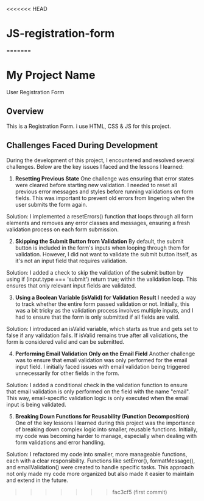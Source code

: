 <<<<<<< HEAD
# JS-registration-form
=======
# My Project Name
User Registration Form

## Overview
This is a Registration Form. i use HTML, CSS & JS for this project.


## Challenges Faced During Development
During the development of this project, I encountered and resolved several challenges. Below are the key issues I faced and the lessons I learned:

1. **Resetting Previous State**
One challenge was ensuring that error states were cleared before starting new validation. I needed to reset all previous error messages and styles before running validations on form fields. This was important to prevent old errors from lingering when the user submits the form again.

Solution:
I implemented a resetErrors() function that loops through all form elements and removes any error classes and messages, ensuring a fresh validation process on each form submission.

2. **Skipping the Submit Button from Validation**
By default, the submit button is included in the form's inputs when looping through them for validation. However, I did not want to validate the submit button itself, as it's not an input field that requires validation.

Solution:
I added a check to skip the validation of the submit button by using if (input.type === 'submit') return true; within the validation loop. This ensures that only relevant input fields are validated.

3. **Using a Boolean Variable (isValid) for Validation Result**
I needed a way to track whether the entire form passed validation or not. Initially, this was a bit tricky as the validation process involves multiple inputs, and I had to ensure that the form is only submitted if all fields are valid.

Solution:
I introduced an isValid variable, which starts as true and gets set to false if any validation fails. If isValid remains true after all validations, the form is considered valid and can be submitted.

4. **Performing Email Validation Only on the Email Field**
Another challenge was to ensure that email validation was only performed for the email input field. I initially faced issues with email validation being triggered unnecessarily for other fields in the form.

Solution:
I added a conditional check in the validation function to ensure that email validation is only performed on the field with the name "email". This way, email-specific validation logic is only executed when the email input is being validated.

5. **Breaking Down Functions for Reusability (Function Decomposition)**
One of the key lessons I learned during this project was the importance of breaking down complex logic into smaller, reusable functions. Initially, my code was becoming harder to manage, especially when dealing with form validations and error handling.

Solution:
I refactored my code into smaller, more manageable functions, each with a clear responsibility. Functions like setError(), formatMessage(), and emailValidation() were created to handle specific tasks. This approach not only made my code more organized but also made it easier to maintain and extend in the future.
>>>>>>> fac3cf5 (first commit)
